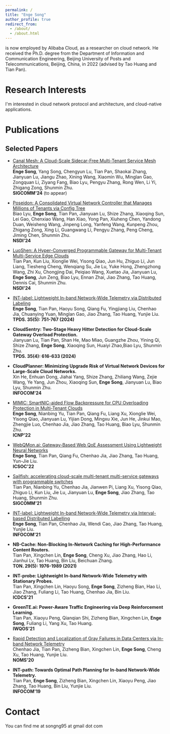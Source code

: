 ```yaml
---
permalink: /
title: "Enge Song"
author_profile: true
redirect_from: 
  - /about/
  - /about.html
---
```


is now employed by Alibaba Cloud, as a researcher on cloud network.
He received the Ph.D. degree from the Department of Information and Communication Engineering, Beijing University of Posts and Telecommunications, Beijing, China, in 2022 (advised by Tao Huang and Tian Pan). 

Research Interests
======
I'm interested in cloud network protocol and architecture, and cloud-native applications.

Publications
======

Selected Papers
------

- [Canal Mesh: A Cloud-Scale Sidecar-Free Multi-Tenant Service Mesh Architecture](files/Canal_SIGCOMM24.pdf) <br/>
**Enge Song**, Yang Song, Chengyun Lu, Tian Pan, Shaokai Zhang, Jianyuan Lu, Jiangu Zhao, Xining Wang, Xiaomin Wu, Minglan Gao, Zongquan Li, Ziyang Fang, Biao Lyu, Pengyu Zhang, Rong Wen, Li Yi, Zhigang Zong, Shunmin Zhu.<br/>
**SIGCOMM'24** (to appear)

- [Poseidon: A Consolidated Virtual Network Controller that Manages Millions of Tenants via Config Tree](/files/Poseidon_NSDI24.pdf) <br/>
Biao Lyu, **Enge Song**, Tian Pan, Jianyuan Lu, Shize Zhang, Xiaoqing Sun, Lei Gao, Chenxiao Wang, Han Xiao, Yong Pan, Xiuheng Chen, Yandong Duan, Weisheng Wang, Jinpeng Long, Yanfeng Wang, Kunpeng Zhou, Zhigang Zong, Xing Li, Guangwang Li, Pengyu Zhang, Peng Cheng, Jiming Chen, Shunmin Zhu.<br/>
**NSDI'24** 

- [LuoShen: A Hyper-Converged Programmable Gateway for Multi-Tenant Multi-Service Edge Clouds](/files/Luoshen_NSDI24.pdf) <br/>
Tian Pan, Kun Liu, Xionglie Wei, Yisong Qiao, Jun Hu, Zhiguo Li, Jun Liang, Tiesheng Cheng, Wenqiang Su, Jie Lu, Yuke Hong, Zhengzhong Wang, Zhi Xu, Chongjing Dai, Peiqiao Wang, Xuetao Jia, Jianyuan Lu, **Enge Song**, Jun Zeng, Biao Lyu, Ennan Zhai, Jiao Zhang, Tao Huang, Dennis Cai, Shunmin Zhu.<br/>
**NSDI'24**

- [INT-label: Lightweight In-band Network-Wide Telemetry via Distributed Labeling](/files/INT_label_TPDS.pdf) <br/>
**Enge Song**, Tian Pan, Haoyu Song, Qiang Fu, Yingjiang Liu, Chenhao Jia, Chuanying Yuan, Minglan Gao, Jiao Zhang, Tao Huang, Yunjie Liu. <br/>
**TPDS. 35(5): 751-767 (2024)**

- **CloudSentry: Two-Stage Heavy Hitter Detection for Cloud-Scale Gateway Overload Protection.** <br/>
Jianyuan Lu, Tian Pan, Shan He, Mao Miao, Guangzhe Zhou, Yining Qi, Shize Zhang, **Enge Song**, Xiaoqing Sun, Huaiyi Zhao,Biao Lyu, Shunmin Zhu. <br/>
**TPDS. 35(4): 616-633 (2024)**

- **CloudPlanner: Minimizing Upgrade Risk of Virtual Network Devices for Large-Scale Cloud Networks.** <br/>
Xin He, Enhuan Dong, Jiahai Yang, Shize Zhang, Zhiliang Wang, Zejie Wang, Ye Yang, Jun Zhou, Xiaoqing Sun, **Enge Song**, Jianyuan Lu, Biao Lyu, Shunmin Zhu.<br/>
**INFOCOM'24**

- [MIMIC: SmartNIC-aided Flow Backpressure for CPU Overloading Protection in Multi-Tenant Clouds](/files/MIMIC_ICNP22.pdf) <br/>
**Enge Song**, Nianbing Yu, Tian Pan, Qiang Fu, Liang Xu, Xionglie Wei, Yisong Qiao, Jianyuan Lu, Yijian Dong, Mingxu Xie, Jun He, Jinkui Mao, Zhengjie Luo, Chenhao Jia, Jiao Zhang, Tao Huang, Biao Lyu, Shunmin Zhu. <br/>
**ICNP'22** 

- [WebQMon.ai: Gateway-Based Web QoE Assessment Using Lightweight Neural Networks](/files/WebQMon_ICSOC22.pdf) <br/>
**Enge Song**, Tian Pan, Qiang Fu, Chenhao Jia, Jiao Zhang, Tao Huang, Yun-Jie Liu. <br/>
**ICSOC'22** 

- [Sailfish: accelerating cloud-scale multi-tenant multi-service gateways with programmable switches](/files/Sailfish_SIGCOMM21.pdf) <br/>
Tian Pan, Nianbing Yu, Chenhao Jia, Jianwen Pi, Liang Xu, Yisong Qiao, Zhiguo Li, Kun Liu, Jie Lu, Jianyuan Lu, **Enge Song**, Jiao Zhang, Tao Huang, Shunmin Zhu. <br/>
**SIGCOMM'21** 

- [INT-label: Lightweight In-band Network-Wide Telemetry via Interval-based Distributed Labelling](/files/INT-label_INFOCOM21.pdf) <br/>
**Enge Song**, Tian Pan, Chenhao Jia, Wendi Cao, Jiao Zhang, Tao Huang, Yunjie Liu. <br/>
**INFOCOM'21** 

- **NB-Cache: Non-Blocking In-Network Caching for High-Performance Content Routers.** <br/>
Tian Pan, Xingchen Lin, **Enge Song**, Cheng Xu, Jiao Zhang, Hao Li, Jianhui Lv, Tao Huang, Bin Liu, Beichuan Zhang. <br/>
**TON. 29(5): 1976-1989 (2021)**

- **INT-probe: Lightweight In-band Network-Wide Telemetry with Stationary Probes.** <br/>
Tian Pan, Xingchen Lin, Haoyu Song, **Enge Song**, Zizheng Bian, Hao Li, Jiao Zhang, Fuliang Li, Tao Huang, Chenhao Jia, Bin Liu. <br/>
**ICDCS'21**

- **GreenTE.ai: Power-Aware Traffic Engineering via Deep Reinforcement Learning.** <br/>
Tian Pan, Xiaoyu Peng, Qianqian Shi, Zizheng Bian, Xingchen Lin, **Enge Song**, Fuliang Li, Yang Xu, Tao Huang. <br/>
**IWQOS'21**

- [Rapid Detection and Localization of Gray Failures in Data Centers via In-band Network Telemetry](/files/INT-detect_NOMS20.pdf) <br/>
Chenhao Jia, Tian Pan, Zizheng Bian, Xingchen Lin, **Enge Song**, Cheng Xu, Tao Huang, Yunjie Liu. <br/>
**NOMS'20** 

- **INT-path: Towards Optimal Path Planning for In-band Network-Wide Telemetry.** <br/>
Tian Pan, **Enge Song**, Zizheng Bian, Xingchen Lin, Xiaoyu Peng, Jiao Zhang, Tao Huang, Bin Liu, Yunjie Liu. <br/>
**INFOCOM'19**

Contact
======
You can find me at songng95 at gmail dot com
